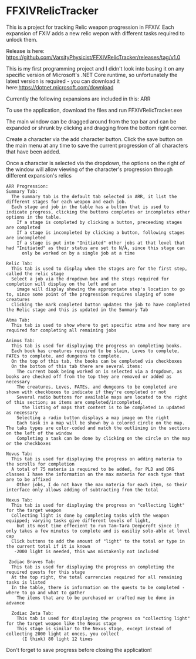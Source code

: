 # FFXIVRelicTracker
This is a project for tracking Relic weapon progression in FFXIV. Each expansion of FXIV adds a new relic wepon with different tasks required to unlock them.

Release is here: https://github.com/VarsityPhysicist/FFXIVRelicTracker/releases/tag/v1.0

This is my first programming project and I didn't look into basing it on any specific version of Microsoft's .NET Core runtime, so unfortunately the latest version is required - you can download it here:https://dotnet.microsoft.com/download

Currently the following expansions are included in this: ARR

To use the application, download the files and run FFXIVRelicTracker.exe
  
  The main window can be dragged around from the top bar and can be expanded or shrunk by clicking and dragging from the bottom right corner.
  
  Create a character via the add character button. Click the save button on the main menu at any time to save the current progression of all characters that have been added.
  
  Once a character is selected via the dropdown, the options on the right of the window will allow viewing of the character's progression through different expansion's relics
  
    ARR Progression:
    Summary Tab:
      The summary tab is the default tab selected in ARR, it list the different stages for each weapon and each job.
      Each stage and job in the table has a button that is used to indicate progress, clicking the buttons completes or incompletes other options in the table.
        If a stage is completed by clicking a button, preceeding stages are completed
        If a stage is incompleted by clicking a button, following stages are incompleted
        If a stage is put into "Initiated" other jobs at that level that had "Initiated" as their status are set to N/A, since this stage can 
          only be worked on by a single job at a time
    
    Relic Tab:
      This tab is used to display when the stages are for the first step, called the relic stage
      Select a job via the dropdown box and the steps required for completion will display on the left and an 
        image will display showing the appropriate step's location to go to, since some point of the progression requires slaying of some creatures
      Clicking the mark completed button updates the job to have completed the Relic stage and this is updated in the Summary Tab
      
    Atma Tab:
      This tab is used to show where to get specific atma and how many are required for completing all remaining jobs
    
    Animus Tab:
      This tab is used for displaying the progress on completing books.
      Each book has creatures required to be slain, Leves to complete, FATEs to complete, and dungeons to complete.
      On the top of this tab, the books can be completed via checkboxes
      On the bottom of this tab there are several items:
        The current book being worked on is selected via a dropdown, as books are checked off from the top they are removed or added as necessary
        The creatures, Leves, FATEs, and dungeons to be completed are shown with checkboxes to indicate if they're completed or not
        Several radio buttons for available maps are located to the right of this section; as items are completed/incompleted, 
          the listing of maps that content is to be completed in updated as necessary
        Selecting a radio button displays a map image on the right
        Each task in a map will be shown by a colored circle on the map. The taks types are color-coded and match the outlining in the sections on the left of the window
        Completing a task can be done by clicking on the circle on the map or the checkboxes
        
    Novus Tab:
      This tab is used for displaying the progress on adding materia to the scrolls for completion
      A total of 75 materia is required to be added, for PLD and DRG classes I have the information on the max materia for each type that are to be affixed
        Other jobs, I do not have the max materia for each item, so their interface only allows adding of subtracting from the total
    
    Nexus Tab:
      This tab is used for displaying the progress on "collecting light" for the target weapon
      Collecting light is done by completing tasks with the weapon equipped; varying tasks give different levels of light, 
        but its most time effecient to run Tam-Tara Deepcroft since it only takes a few minutes to complete and is easiliy solo-able at level cap
      Click buttons to add the amount of "light" to the total or type in the current total if it is known
       -2000 light is needed, this was mistakenly not included
     
     Zodiac Braves Tab:
      This tab is used for displaying the progress on completing the required quests for this stage
      At the top right, the total currencies required for all remaining tasks is listed
      In the table, there is information on the quests to be completed - where to go and what to gather
        The items that are to be purchased or crafted may be done in advance
      
      Zodiac Zeta Tab:
        This tab is used for displaying the progress on "collecting light" for the target weapon like the Nexus stage
        This stage is similar to the Nexus stage, except instead of collecting 2000 light at onces, you collect
          (I think) 80 light 12 times
          
Don't forget to save progress before closing the application!
